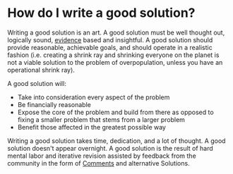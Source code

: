 # How do I write a good solution? #
Writing a good solution is an art. A good solution must be well thought out, 
logically sound, [evidence][2] based and insightful. A good solution should provide 
reasonable, achievable goals, and should operate in a realistic fashion 
(i.e. creating a shrink ray and shrinking everyone on the planet is not a 
viable solution to the problem of overpopulation, unless you have an operational
shrink ray). 

A good solution will:

- Take into consideration every aspect of the problem
- Be financially reasonable
- Expose the core of the problem and build from there as opposed to fixing a 
  smaller problem that stems from a larger problem
- Benefit those affected in the greatest possible way

Writing a good solution takes time, dedication, and a lot of thought. 
A good solution doesn't appear overnight. A good solution is the result of 
hard mental labor and iterative revision assisted by feedback from the 
community in the form of [Comments][1] and alternative Solutions.

[1]: /help/privileges/comment/
[2]: /help/conversation/research/